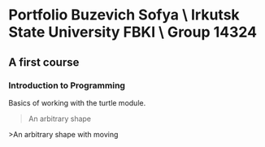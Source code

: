 # Portfolio Buzevich Sofya \ Irkutsk State University FBKI \ Group 14324

## A first course

### Introduction to Programming


Basics of working with the turtle module.
>An arbitrary shape
<picture>
  <source media="(prefers-color-scheme: dark)" srcset="https://github.com/osifata/Portfolio/assets/103882155/23c0e7a1-697c-4e4b-b699-a4b0f6bea0ab">
</picture>
>An arbitrary shape with moving
<picture>
  <source media="(prefers-color-scheme: dark)" srcset="https://github.com/osifata/Portfolio/assets/103882155/b86b5eb0-2dda-41c3-af0e-721f55d529da">
</picture>
